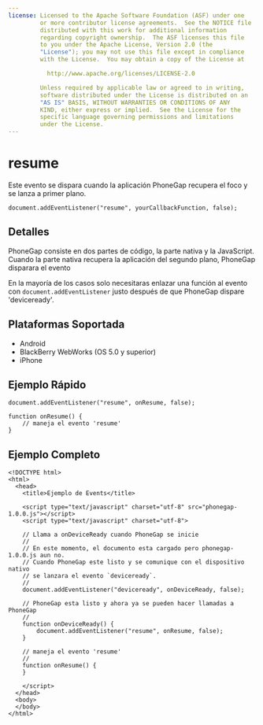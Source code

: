 ```yaml
---
license: Licensed to the Apache Software Foundation (ASF) under one
         or more contributor license agreements.  See the NOTICE file
         distributed with this work for additional information
         regarding copyright ownership.  The ASF licenses this file
         to you under the Apache License, Version 2.0 (the
         "License"); you may not use this file except in compliance
         with the License.  You may obtain a copy of the License at

           http://www.apache.org/licenses/LICENSE-2.0

         Unless required by applicable law or agreed to in writing,
         software distributed under the License is distributed on an
         "AS IS" BASIS, WITHOUT WARRANTIES OR CONDITIONS OF ANY
         KIND, either express or implied.  See the License for the
         specific language governing permissions and limitations
         under the License.
---
```


resume
===========

Este evento se dispara cuando la aplicación PhoneGap recupera el foco y se lanza a primer plano.

    document.addEventListener("resume", yourCallbackFunction, false);

Detalles
--------

PhoneGap consiste en dos partes de código, la parte nativa y la JavaScript. Cuando la parte nativa recupera la aplicación del segundo plano, PhoneGap disparara el evento

En la mayoría de los casos solo necesitaras enlazar una función al evento con `document.addEventListener` justo después de que PhoneGap dispare 'deviceready'.

Plataformas Soportada
---------------------

- Android
- BlackBerry WebWorks (OS 5.0 y superior)
- iPhone

Ejemplo Rápido
--------------

    document.addEventListener("resume", onResume, false);

    function onResume() {
        // maneja el evento 'resume'
    }

Ejemplo Completo
----------------

    <!DOCTYPE html>
    <html>
      <head>
        <title>Ejemplo de Events</title>

        <script type="text/javascript" charset="utf-8" src="phonegap-1.0.0.js"></script>
        <script type="text/javascript" charset="utf-8">

        // Llama a onDeviceReady cuando PhoneGap se inicie
        //
        // En este momento, el documento esta cargado pero phonegap-1.0.0.js aun no.
        // Cuando PhoneGap este listo y se comunique con el dispositivo nativo
        // se lanzara el evento `deviceready`.
        // 
        document.addEventListener("deviceready", onDeviceReady, false);

        // PhoneGap esta listo y ahora ya se pueden hacer llamadas a PhoneGap
        //
        function onDeviceReady() {
		    document.addEventListener("resume", onResume, false);
        }

        // maneja el evento 'resume'
        //
        function onResume() {
        }
        
        </script>
      </head>
      <body>
      </body>
    </html>
